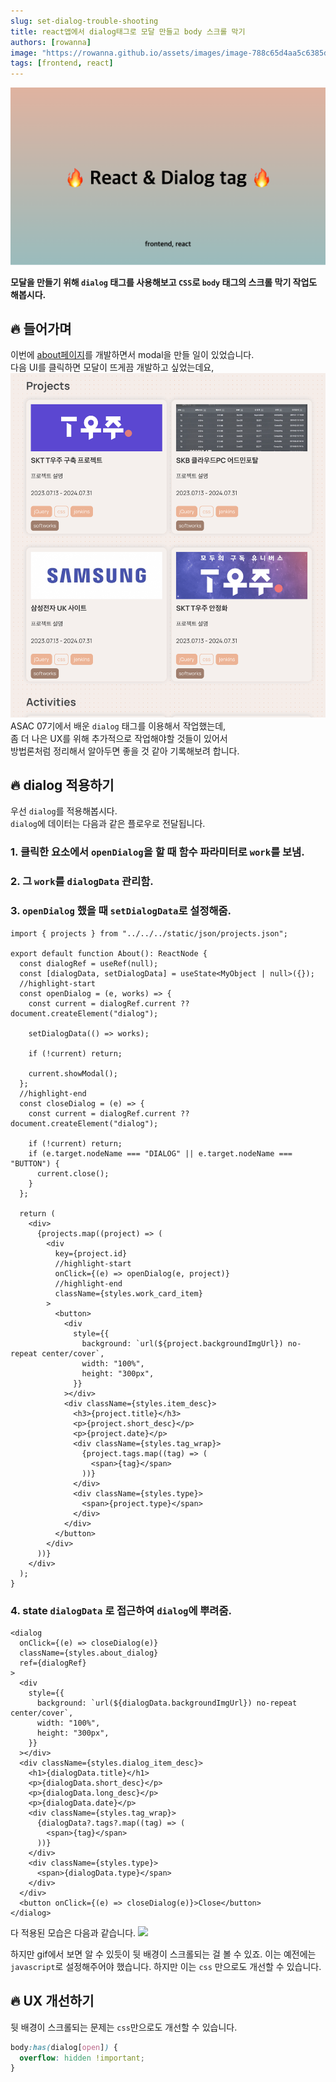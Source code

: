 ```yaml
---
slug: set-dialog-trouble-shooting
title: react앱에서 dialog태그로 모달 만들고 body 스크롤 막기
authors: [rowanna]
image: "https://rowanna.github.io/assets/images/image-788c65d4aa5c6385dee86d58b328d7b3.png"
tags: [frontend, react]
---
```


![](image.png)

**모달을 만들기 위해 `dialog` 태그를 사용해보고 `CSS`로 `body` 태그의 스크롤 막기 작업도 해봅시다.**

<!-- truncate -->

## 🔥 들어가며

이번에 [about페이지](/about)를 개발하면서 modal을 만들 일이 있었습니다.  
다음 UI를 클릭하면 모달이 뜨게끔 개발하고 싶었는데요,
![alt text](image-1.png)
ASAC 07기에서 배운 `dialog` 태그를 이용해서 작업했는데,  
좀 더 나은 UX를 위해 추가적으로 작업해야할 것들이 있어서  
방법론처럼 정리해서 알아두면 좋을 것 같아 기록해보려 합니다.

## 🔥 dialog 적용하기

우선 `dialog`를 적용해봅시다.  
`dialog`에 데이터는 다음과 같은 플로우로 전달됩니다.

### 1. 클릭한 요소에서 `openDialog`을 할 때 함수 파라미터로 `work`를 보냄.

### 2. 그 `work`를 `dialogData` 관리함.

### 3. `openDialog` 했을 때 `setDialogData`로 설정해줌.

```tsx title="index.tsx"
import { projects } from "../../../static/json/projects.json";

export default function About(): ReactNode {
  const dialogRef = useRef(null);
  const [dialogData, setDialogData] = useState<MyObject | null>({});
  //highlight-start
  const openDialog = (e, works) => {
    const current = dialogRef.current ?? document.createElement("dialog");

    setDialogData(() => works);

    if (!current) return;

    current.showModal();
  };
  //highlight-end
  const closeDialog = (e) => {
    const current = dialogRef.current ?? document.createElement("dialog");

    if (!current) return;
    if (e.target.nodeName === "DIALOG" || e.target.nodeName === "BUTTON") {
      current.close();
    }
  };

  return (
    <div>
      {projects.map((project) => (
        <div
          key={project.id}
          //highlight-start
          onClick={(e) => openDialog(e, project)}
          //highlight-end
          className={styles.work_card_item}
        >
          <button>
            <div
              style={{
                background: `url(${project.backgroundImgUrl}) no-repeat center/cover`,
                width: "100%",
                height: "300px",
              }}
            ></div>
            <div className={styles.item_desc}>
              <h3>{project.title}</h3>
              <p>{project.short_desc}</p>
              <p>{project.date}</p>
              <div className={styles.tag_wrap}>
                {project.tags.map((tag) => (
                  <span>{tag}</span>
                ))}
              </div>
              <div className={styles.type}>
                <span>{project.type}</span>
              </div>
            </div>
          </button>
        </div>
      ))}
    </div>
  );
}
```

### 4. state `dialogData` 로 접근하여 `dialog`에 뿌려줌.

```tsx
<dialog
  onClick={(e) => closeDialog(e)}
  className={styles.about_dialog}
  ref={dialogRef}
>
  <div
    style={{
      background: `url(${dialogData.backgroundImgUrl}) no-repeat center/cover`,
      width: "100%",
      height: "300px",
    }}
  ></div>
  <div className={styles.dialog_item_desc}>
    <h1>{dialogData.title}</h1>
    <p>{dialogData.short_desc}</p>
    <p>{dialogData.long_desc}</p>
    <p>{dialogData.date}</p>
    <div className={styles.tag_wrap}>
      {dialogData?.tags?.map((tag) => (
        <span>{tag}</span>
      ))}
    </div>
    <div className={styles.type}>
      <span>{dialogData.type}</span>
    </div>
  </div>
  <button onClick={(e) => closeDialog(e)}>Close</button>
</dialog>
```

다 적용된 모습은 다음과 같습니다.
![](01.gif)

하지만 gif에서 보면 알 수 있듯이 뒷 배경이 스크롤되는 걸 볼 수 있죠.
이는 예전에는 `javascript`로 설정해주어야 했습니다.
하지만 이는 `css` 만으로도 개선할 수 있습니다.

## 🔥 UX 개선하기

뒷 배경이 스크롤되는 문제는 `css`만으로도 개선할 수 있습니다.

```css
body:has(dialog[open]) {
  overflow: hidden !important;
}
```
